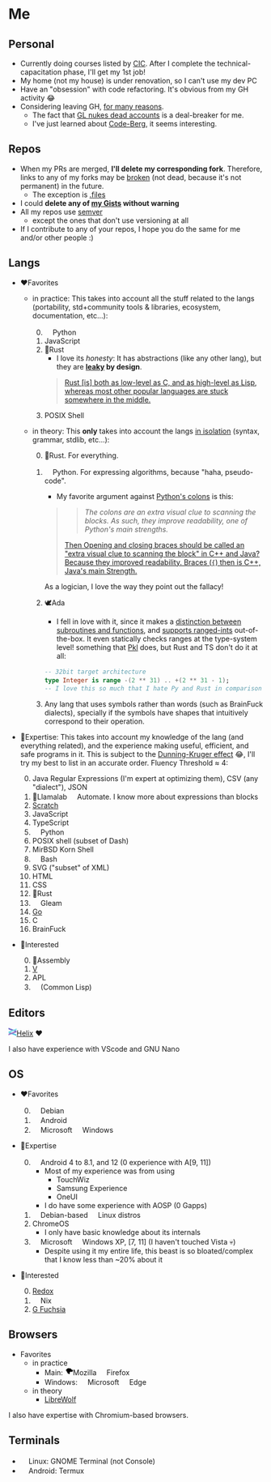 # Me

## Personal
- Currently doing courses listed by [CIC](https://cincinnatus.edu.do). After I complete the technical-capacitation phase, I'll get my 1st job!
- My home (not my house) is under renovation, so I can't use my dev PC
- Have an "obsession" with code refactoring. It's obvious from my GH activity 😂
- Considering leaving GH, [for many reasons](https://gavinhoward.com/2020/04/i-am-moving-away-from-github).
	- The fact that [GL nukes dead accounts](https://about.gitlab.com/privacy/#how-does-gitLab-secure-my-personal-data) is a deal-breaker for me.
	- I've just learned about [Code-Berg](https://codeberg.org), it seems interesting.

## Repos
- When my PRs are merged, **I'll delete my corresponding fork**. Therefore, links to any of my forks may be [broken](https://en.wikipedia.org/wiki/Link_rot) (not dead, because it's not permanent) in the future.
	- The exception is [.files](https://github.com/Rudxain/dotfiles)
- I could **delete any of [my Gists](https://gist.github.com/Rudxain) without warning**
- All my repos use [semver](https://semver.org)
	- except the ones that don't use versioning at all
- If I contribute to any of your repos, I hope you do the same for me and/or other people :)

## Langs
- ❤Favorites
	- in practice:
	This takes into account all the stuff related to the langs (portability, std+community tools & libraries, ecosystem, documentation, etc...):
	
		0. <img src=https://s3.dualstack.us-east-2.amazonaws.com/pythondotorg-assets/media/files/python-logo-only.svg width=16em height=16em loading=lazy>Python
		1. JavaScript
		2. 🦀Rust
			- I love its _honesty_: It has abstractions (like any other lang), but they are **[leaky](https://www.joelonsoftware.com/2002/11/11/the-law-of-leaky-abstractions) by design**.
			> [Rust \[is\] both as low-level as C, and as high-level as Lisp, whereas most other popular languages are stuck somewhere in the middle.](https://github.com/0atman/noboilerplate/blob/1eab51863994129b0c31f1d6925c5bd6299f4dc9/scripts/03-rust-turtles-all-the-way-down.md) 
		4. POSIX Shell

	- in theory:
	This **only** takes into account the langs [in isolation](https://en.wikipedia.org/wiki/Spherical_cow) (syntax, grammar, stdlib, etc...):
	
		0. 🦀Rust. For everything.
		1. <img src=https://s3.dualstack.us-east-2.amazonaws.com/pythondotorg-assets/media/files/python-logo-only.svg width=16em height=16em loading=lazy>Python. For expressing algorithms, because "haha, pseudo-code".
			- My favorite argument against [Python's colons](https://docs.python.org/3/faq/design.html#why-are-colons-required-for-the-if-while-def-class-statements) is this:
			> > _The colons are an extra visual clue to scanning the blocks. As such, they improve readability, one of Python's main strengths._
			> 
			> [Then Opening and closing braces should be called an "extra visual clue to scanning the block" in C++ and Java? Because they improved readability. Braces (`{`) then is C++, Java's main Strength.](https://wiki.c2.com/?SyntacticallySignificantWhitespaceConsideredHarmful)
			
			As a logician, I love the way they point out the fallacy!
		3. 🕊Ada
			- I fell in love with it, since it makes a [distinction between subroutines and functions](https://learn.adacore.com/courses/intro-to-ada/chapters/subprograms.html), and [supports ranged-ints](https://learn.adacore.com/courses/intro-to-ada/chapters/strongly_typed_language.html#integers) out-of-the-box. It even statically checks ranges at the type-system level! something that [Pkl](https://pkl-lang.org/main/current/language-reference/index.html#integers) does, but Rust and TS don't do it at all:
			```ada
			-- 32bit target architecture
			type Integer is range -(2 ** 31) .. +(2 ** 31 - 1);
			-- I love this so much that I hate Py and Rust in comparison 😭
			```
		4. Any lang that uses symbols rather than words (such as BrainFuck dialects), specially if the symbols have shapes that intuitively correspond to their operation.

- 🧠Expertise: This takes into account my knowledge of the lang (and everything related), and the experience making useful, efficient, and safe programs in it.
This is subject to the [Dunning-Kruger effect](https://en.wikipedia.org/wiki/Dunning%E2%80%93Kruger_effect) 😂, I'll try my best to list in an accurate order. Fluency Threshold ≈ 4:

	0. Java Regular Expressions (I'm expert at optimizing them), CSV (any "dialect"), JSON
	1. 🦙Llamalab <img src=https://llamalab.com/img/automate/ic_launcher-128.png width=16em height=16em loading=lazy>Automate. I know more about expressions than blocks
	2. [Scratch](https://scratch.mit.edu)
	3. JavaScript
	4. TypeScript
	5. <img src=https://s3.dualstack.us-east-2.amazonaws.com/pythondotorg-assets/media/files/python-logo-only.svg width=16em height=16em loading=lazy>Python
	6. POSIX shell (subset of Dash)
	7. MirBSD Korn Shell
	8. <img src=https://raw.githubusercontent.com/odb/official-bash-logo/master/assets/Logos/Icons/SVG/16x16.svg width=16em height=16em loading=lazy>Bash
	9. SVG ("subset" of XML)
	10. HTML
	11. CSS
	12. 🦀Rust
	13. <img src=https://gleam.run/images/lucy/lucy.svg width=16em height=16em loading=lazy>Gleam 
	14. [Go](https://github.com/golang/go)
	15. C
	16. BrainFuck

- 👀Interested

	0. 💾Assembly
	1. [V](https://github.com/vlang/v)
	2. APL
	3. <img src=https://upload.wikimedia.org/wikipedia/commons/4/48/Lisp_logo.svg width=16em height=16em loading=lazy>(Common Lisp)

## Editors
<img src=https://raw.githubusercontent.com/helix-editor/helix/master/logo.svg width=16em height=16em loading=lazy>[Helix](https://github.com/helix-editor/helix) ❤

I also have experience with VScode and GNU Nano

## OS
- ❤Favorites

	0. <img src=https://www.debian.org/logos/openlogo-nd.svg width=16em height=16em loading=lazy>Debian
	1. <img src=https://upload.wikimedia.org/wikipedia/commons/e/e0/Android_robot_%282014-2019%29.svg width=16em height=16em loading=lazy>Android
	2. <img src=https://upload.wikimedia.org/wikipedia/commons/2/25/Microsoft_icon.svg width=16em height=16em loading=lazy>Microsoft <img src=https://upload.wikimedia.org/wikipedia/commons/4/48/Windows_logo_-_2012_%28dark_blue%29.svg width=16em height=16em loading=lazy>Windows

- 🧠Expertise

	0. <img src=https://upload.wikimedia.org/wikipedia/commons/e/e0/Android_robot_%282014-2019%29.svg width=16em height=16em loading=lazy>Android 4 to 8.1, and 12 (0 experience with A\[9, 11])
		- Most of my experience was from using
			- TouchWiz
			- Samsung Experience
			- OneUI
		- I do have some experience with AOSP (0 Gapps)
	2. <img src=https://www.debian.org/logos/openlogo-nd.svg width=16em height=16em loading=lazy>Debian-based <img src=https://upload.wikimedia.org/wikipedia/commons/3/3c/TuxFlat.svg width=16em height=16em loading=lazy>Linux distros 
	3. ChromeOS
		- I only have basic knowledge about its internals
	5. <img src=https://upload.wikimedia.org/wikipedia/commons/2/25/Microsoft_icon.svg width=16em height=16em loading=lazy>Microsoft <img src=https://upload.wikimedia.org/wikipedia/commons/4/48/Windows_logo_-_2012_%28dark_blue%29.svg width=16em height=16em loading=lazy>Windows XP, \[7, 11] (I haven't touched Vista 💀)
		- Despite using it my entire life, this beast is so bloated/complex that I know less than ~20% about it

- 👀Interested

	0. [Redox](https://www.redox-os.org)
	1. <img src=https://raw.githubusercontent.com/NixOS/nixos-artwork/f84c13adae08e860a7c3f76ab3a9bef916d276cc/logo/nix-snowflake-colours.svg width=16em height=16em loading=lazy>Nix
	2. [G Fuchsia](https://fuchsia.dev)

## Browsers
- Favorites
	- in practice
		- Main: <img src=https://raw.githubusercontent.com/mdn/yari/2720d1f9998be94428a822dcc06946d6a53879d0/client/src/assets/dino.svg width=16em height=16em loading=lazy>Mozilla <img src=https://upload.wikimedia.org/wikipedia/commons/a/a0/Firefox_logo%2C_2019.svg width=16em height=16em loading=lazy>Firefox
		- Windows: <img src=https://upload.wikimedia.org/wikipedia/commons/2/25/Microsoft_icon.svg width=16em height=16em loading=lazy>Microsoft <img src=https://upload.wikimedia.org/wikipedia/commons/9/98/Microsoft_Edge_logo_%282019%29.svg width=16em height=16em loading=lazy>Edge
	- in theory
		- [LibreWolf](https://librewolf.net)

I also have expertise with Chromium-based browsers.

## Terminals

- <img src=https://upload.wikimedia.org/wikipedia/commons/3/3c/TuxFlat.svg width=16em height=16em loading=lazy>Linux: GNOME Terminal (not Console)
- <img src=https://upload.wikimedia.org/wikipedia/commons/e/e0/Android_robot_%282014-2019%29.svg width=16em height=16em loading=lazy>Android: Termux
